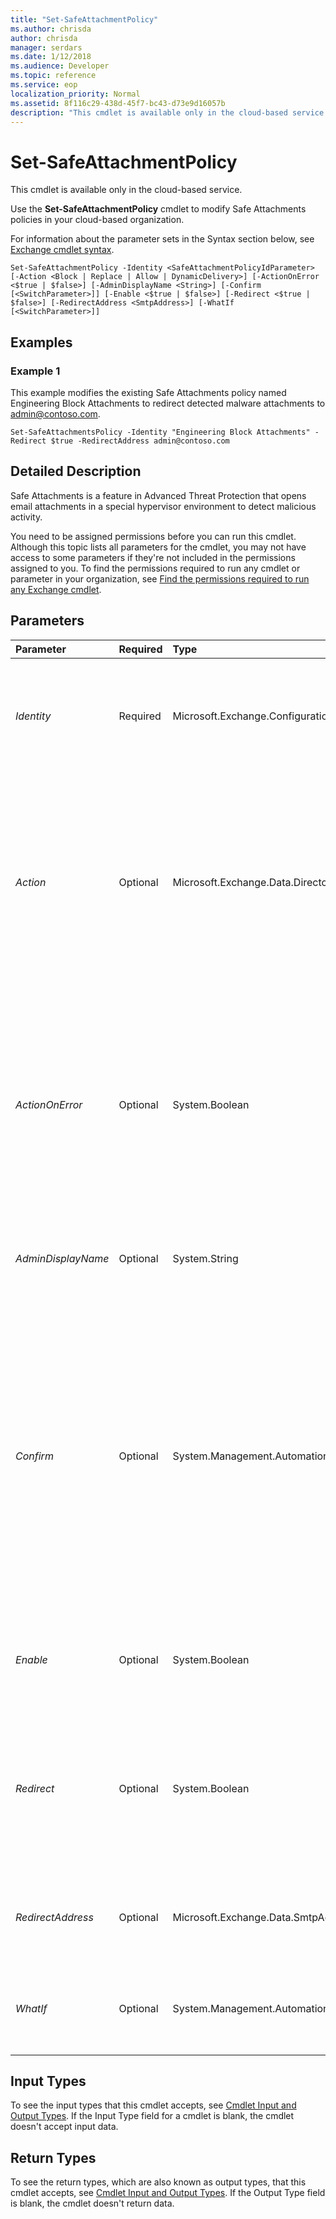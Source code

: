 ```yaml
---
title: "Set-SafeAttachmentPolicy"
ms.author: chrisda
author: chrisda
manager: serdars
ms.date: 1/12/2018
ms.audience: Developer
ms.topic: reference
ms.service: eop
localization_priority: Normal
ms.assetid: 8f116c29-438d-45f7-bc43-d73e9d16057b
description: "This cmdlet is available only in the cloud-based service."
---
```


# Set-SafeAttachmentPolicy

This cmdlet is available only in the cloud-based service. 
  
Use the **Set-SafeAttachmentPolicy** cmdlet to modify Safe Attachments policies in your cloud-based organization.
  
For information about the parameter sets in the Syntax section below, see [Exchange cmdlet syntax](https://technet.microsoft.com/library/bb123552.aspx). 
  
```
Set-SafeAttachmentPolicy -Identity <SafeAttachmentPolicyIdParameter> [-Action <Block | Replace | Allow | DynamicDelivery>] [-ActionOnError <$true | $false>] [-AdminDisplayName <String>] [-Confirm [<SwitchParameter>]] [-Enable <$true | $false>] [-Redirect <$true | $false>] [-RedirectAddress <SmtpAddress>] [-WhatIf [<SwitchParameter>]]

```

## Examples
<a name="Examples"> </a>

### Example 1

This example modifies the existing Safe Attachments policy named Engineering Block Attachments to redirect detected malware attachments to admin@contoso.com.
  
```
Set-SafeAttachmentsPolicy -Identity "Engineering Block Attachments" -Redirect $true -RedirectAddress admin@contoso.com
```

## Detailed Description
<a name="DetailedDescription"> </a>

Safe Attachments is a feature in Advanced Threat Protection that opens email attachments in a special hypervisor environment to detect malicious activity. 
  
You need to be assigned permissions before you can run this cmdlet. Although this topic lists all parameters for the cmdlet, you may not have access to some parameters if they're not included in the permissions assigned to you. To find the permissions required to run any cmdlet or parameter in your organization, see [Find the permissions required to run any Exchange cmdlet](https://technet.microsoft.com/library/mt432940.aspx). 
  
## Parameters
<a name="DetailedDescription"> </a>

|**Parameter**|**Required**|**Type**|**Description**|
|:-----|:-----|:-----|:-----|
| _Identity_ <br/> |Required  <br/> |Microsoft.Exchange.Configuration.Tasks.SafeAttachmentPolicyIdParameter  <br/> | The _Identity_ parameter specifies the Safe Attachments policy that you want to modify. <br/>  You can use any value that uniquely identifies the policy. For example: <br/>  Name <br/>  Distinguished name (DN) <br/>  GUID <br/> |
| _Action_ <br/> |Optional  <br/> |Microsoft.Exchange.Data.Directory.SystemConfiguration.SafeAttachmentAction  <br/> | The _Action_parameter specifies the action for the Safe Attachments policy. Valid values are:  <br/>  `Allow`: Deliver the email message, including the malware attachment.  <br/>  `Block`: Block the email message that contains the malware attachment. This is the default value.  <br/>  `Replace`: Deliver the email message, but remove the malware attachment and replace it with warning text.  <br/>  The results of all actions are available in message trace. <br/> |
| _ActionOnError_ <br/> |Optional  <br/> |System.Boolean  <br/> | The _ActionOnError_ parameter specifies the error handling option for Safe Attachments scanning (what to do if attachment scanning times out or an error occurs). Valid values are: <br/>  `$true`: The action specified by the  _Action_ parameter is applied to messages even when the attachments aren't successfully scanned. <br/>  `$false`: The action specified by the  _Action_ parameter isn't applied to messages when the attachments aren't successfully scanned. This is the default value. <br/> |
| _AdminDisplayName_ <br/> |Optional  <br/> |System.String  <br/> |The  _AdminDisplayName_parameter specifies a description for the policy. If the value contains spaces, enclose the value in quotation marks (").  <br/> |
| _Confirm_ <br/> |Optional  <br/> |System.Management.Automation.SwitchParameter  <br/> | The _Confirm_ switch specifies whether to show or hide the confirmation prompt. How this switch affects the cmdlet depends on if the cmdlet requires confirmation before proceeding. <br/>  Destructive cmdlets (for example, **Remove-\*** cmdlets) have a built-in pause that forces you to acknowledge the command before proceeding. For these cmdlets, you can skip the confirmation prompt by using this exact syntax: `-Confirm:$false`.  <br/>  Most other cmdlets (for example, **New-\*** and **Set-\*** cmdlets) don't have a built-in pause. For these cmdlets, specifying the _Confirm_ switch without a value introduces a pause that forces you acknowledge the command before proceeding. <br/> |
| _Enable_ <br/> |Optional  <br/> |System.Boolean  <br/> | This parameter specifies whether the rule or policy is enabled. Valid values are: <br/>  `$true`: The rule or policy is enabled.  <br/>  `$false`: The rule or policy is disabled.  <br/> |
| _Redirect_ <br/> |Optional  <br/> |System.Boolean  <br/> | The _Redirect_ parameter specifies whether to send detected malware attachments to another email address. Valid values are: <br/>  `$true`: Malware attachments are sent to the email address specified by the  _RedirectAddress_ parameter. <br/>  `$false`: Malware attachments aren't sent to another email address. This is the default value.  <br/> |
| _RedirectAddress_ <br/> |Optional  <br/> |Microsoft.Exchange.Data.SmtpAddress  <br/> |The  _RedirectAddress_parameter specifies the email address where detected malware attachments are sent when the  _Redirect_ parameter is set to the value `$true`.  <br/> |
| _WhatIf_ <br/> |Optional  <br/> |System.Management.Automation.SwitchParameter  <br/> |The  _WhatIf_ switch simulates the actions of the command. You can use this switch to view the changes that would occur without actually applying those changes. You don't need to specify a value with this switch. <br/> |
   
## Input Types
<a name="InputTypes"> </a>

To see the input types that this cmdlet accepts, see [Cmdlet Input and Output Types](http://go.microsoft.com/fwlink/p/?linkId=616387). If the Input Type field for a cmdlet is blank, the cmdlet doesn't accept input data. 
  
## Return Types
<a name="ReturnTypes"> </a>

To see the return types, which are also known as output types, that this cmdlet accepts, see [Cmdlet Input and Output Types](http://go.microsoft.com/fwlink/p/?linkId=616387). If the Output Type field is blank, the cmdlet doesn't return data. 
  

